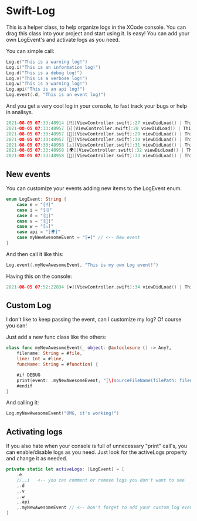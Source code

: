 # Swift-Log
This is a helper class, to help organize logs in the XCode console.
You can drag this class into your project and start using it. Is easy!
You can add your own LogEvent's and activate logs as you need.


You can simple call:
```swift
Log.e("This is a warning log!")
Log.i("This is an information log!")
Log.d("This is a debug log!")
Log.v("This is a verbose log!")
Log.w("This is a warning log!")
Log.api("This is an api log!")
Log.event(.d, "This is an event log!")
```

And you get a very cool log in your console, to fast track your bugs or help in analisys.
```swift
2021-08-05 07:33:48914 [‼️][ViewController.swift]:27 viewDidLoad() | This is a warning log!
2021-08-05 07:33:48957 [ℹ️][ViewController.swift]:28 viewDidLoad() | This is an information log!
2021-08-05 07:33:48957 [💬][ViewController.swift]:29 viewDidLoad() | This is a debug log!
2021-08-05 07:33:48957 [🔬][ViewController.swift]:30 viewDidLoad() | This is a verbose log!
2021-08-05 07:33:48958 [⚠️][ViewController.swift]:31 viewDidLoad() | This is a warning log!
2021-08-05 07:33:48958 [🌍][ViewController.swift]:32 viewDidLoad() | This is an api log!
2021-08-05 07:33:48958 [💬][ViewController.swift]:33 viewDidLoad() | This is an event log!
```


## New events
You can customize your events adding new items to the LogEvent enum.

```swift
enum LogEvent: String {
    case e = "[‼️]"
    case i = "[ℹ️]"
    case d = "[💬]"
    case v = "[🔬]"
    case w = "[⚠️]"
    case api = "[🌍]"
    case myNewAwesomeEvent = "[❤️]" // <-- New event
}
```

And then call it like this:
```swift
Log.event(.myNewAwesomeEvent, "This is my own Log event!")
```

Having this on the console:
```swift
2021-08-05 07:52:22834 [❤️][ViewController.swift]:34 viewDidLoad() | This is my own Log event!
```


## Custom Log

I don't like to keep passing the event, can I customize my log?
Of course you can!

Just add a new func class like the others:
```swift
class func myNewAwesomeEvent(_ object: @autoclosure () -> Any?,
    filename: String = #file,
    line: Int = #line,
    funcName: String = #function) {

    #if DEBUG
    print(event: .myNewAwesomeEvent, "[\(sourceFileName(filePath: filename))]:\(line) \(funcName) | \(object() ?? "")")
    #endif
}
```

And calling it:
```swift
Log.myNewAwesomeEvent("OMG, it's working!")
``` 

## Activating logs
If you also hate when your console is full of unnecessary "print" call's, you can enable/disable logs as you need.
Just look for the activeLogs property and change it as needed.

```swift
private static let activeLogs: [LogEvent] = [
    .e
    //,.i   <-- you can comment or remove logs you don't want to see
    ,.d
    ,.v
    ,.w
    ,.api
    ,.myNewAwesomeEvent // <-- Don't forget to add your custom log events here
]
```
